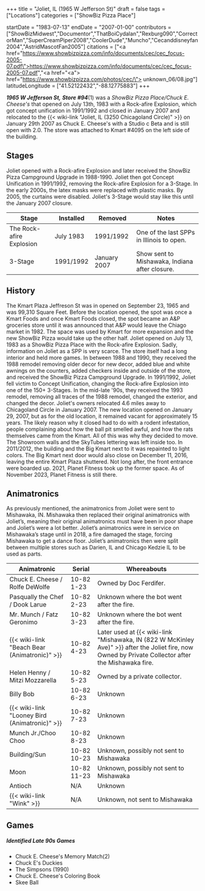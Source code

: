 +++
title = "Joliet, IL (1965 W Jefferson St)"
draft = false
tags = ["Locations"]
categories = ["ShowBiz Pizza Place"]


startDate = "1983-07-13"
endDate = "2007-01-00"
contributors = ["ShowBizMidwest","Documentor","ThatBoiCydalan","Rexburg090","CorrectorMan","SuperCreamPiper2008","CoolerDude","Muncho","Cecanddisneyfan2004","AstridMascotFan2005"]
citations = ["<a href=\"https://www.showbizpizza.com/info/documents/cec/cec_focus-2005-07.pdf\">https://www.showbizpizza.com/info/documents/cec/cec_focus-2005-07.pdf</a>","<a href=\"<a\"> href=\"https://www.showbizpizza.com/photos/cec/\"> unknown_06/08.jpg</a></a>"]
latitudeLongitude = ["41.52122432","-88.12775883"]
+++

***1965 W Jefferson St,*** ***Store #94***(1) was a *ShowBiz Pizza Place/Chuck E. Cheese's* that opened on July 13th, 1983 with a Rock-afire Explosion, which got concept unification in 1991/1992 and closed in January 2007 and relocated to the {{< wiki-link "Joliet, IL (3250 Chicagoland Circle)" >}} on January 29th 2007 as Chuck E. Cheese's with a Studio c Beta and is still open with 2.0. The store was attached to Kmart #4095 on the left side of the building.

## Stages

Joliet opened with a Rock-afire Explosion and later received the ShowBiz Pizza Campground Upgrade in 1988-1990. Joliet then got Concept Unification in 1991/1992, removing the Rock-afire Explosion for a 3-Stage. In the early 2000s, the latex masks were replaced with plastic masks. By 2005, the curtains were disabled. Joliet's 3-Stage would stay like this until the January 2007 closure.

| Stage                    | Installed | Removed      | Notes                                          |
|--------------------------|-----------|--------------|------------------------------------------------|
| The Rock-afire Explosion | July 1983 | 1991/1992    | One of the last SPPs in Illinois to open.      |
| 3-Stage                  | 1991/1992 | January 2007 | Show sent to Mishawaka, Indiana after closure. |

## History

The Kmart Plaza Jeffreson St was in opened on September 23, 1965 and was 99,310 Square Feet. Before the location opened, the spot was once a Kmart Foods and once Kmart Foods closed, the spot became an A&amp;P groceries store until it was announced that A&amp;P would leave the Chiago market in 1982. The space was used by Kmart for more expansion and the new ShowBiz Pizza would take up the other half. Joliet opened on July 13, 1983 as a ShowBiz Pizza Place with the Rock-afire Explosion. Sadly, information on Joliet as a SPP is very scarce. The store itself had a long interior and held more games. In between 1988 and 1990, they received the 1988 remodel removing older decor for new decor, added blue and white awnings on the counters, added checkers inside and outside of the store, and received the ShowBiz Pizza Campground Upgrade. In 1991/1992, Joliet fell victim to Concept Unification, changing the Rock-afire Explosion into one of the 150+ 3-Stages. In the mid-late '90s, they received the 1993 remodel, removing all traces of the 1988 remodel, changed the exterior, and changed the decor. Joliet's owners relocated 4.6 miles away to Chicagoland Circle in January 2007. The new location opened on January 29, 2007, but as for the old location, it remained vacant for approximately 15 years. The likely reason why it closed had to do with a rodent infestation, people complaining about how the ball pit smelled awful, and how the rats themselves came from the Kmart. All of this was why they decided to move. The Showroom walls and the SkyTubes lettering was left inside too. In 2011/2012, the building and the Big Kmart next to it was repainted to light colors. The Big Kmart next door would also close on December 11, 2016, leaving the entire Kmart Plaza shuttered. Not long after, the front entrance were boarded up. 2021, Planet Fitness took up the former space. As of November 2023, Planet Fitness is still there.

## Animatronics

As previously mentioned, the animatronics from Joliet were sent to Mishawaka, IN. Mishawaka then replaced their original animatronics with Joliet’s, meaning their original animatronics must have been in poor shape and Joliet’s were a lot better. Joliet’s animatronics were in service on Mishawaka’s stage until in 2018, a fire damaged the stage, forcing Mishawaka to get a dance floor. Joliet’s animatronics then were split between multiple stores such as Darien, IL and Chicago Kedzie IL to be used as parts.

| Animatronic                                         | Serial      | Whereabouts                                                                                                                                                |
|-----------------------------------------------------|-------------|------------------------------------------------------------------------------------------------------------------------------------------------------------|
| Chuck E. Cheese / Rolfe DeWolfe                     | 10-82 1-23  | Owned by Doc Ferdifer.                                                                                                                                     |
| Pasqually the Chef / Dook Larue                     | 10-82 2-23  | Unknown where the bot went after the fire.                                                                                                                 |
| Mr. Munch / Fatz Geronimo                           | 10-82 3-23  | Unknown where the bot went after the fire.                                                                                                                 |
| {{< wiki-link "Beach Bear (Animatronic)" >}}  | 10-82 4-23  | Later used at {{< wiki-link "Mishawaka, IN (822 W McKinley Ave)" >}} after the Joliet fire, now Owned by Private Collector after the Mishawaka fire. |
| Helen Henny / Mitzi Mozzarella                      | 10-82 5-23  | Owned by a private collector.                                                                                                                              |
| Billy Bob                                           | 10-82 6-23  | Unknown                                                                                                                                                    |
| {{< wiki-link "Looney Bird (Animatronic)" >}} | 10-82 7-23  | Unknown                                                                                                                                                    |
| Munch Jr./Choo Choo                                 | 10-82 8-23  | Unknown                                                                                                                                                    |
| Building/Sun                                        | 10-82 10-23 | Unknown, possibly not sent to Mishawaka                                                                                                                    |
| Moon                                                | 10-82 11-23 | Unknown, possibly not sent to Mishawaka                                                                                                                    |
| Antioch                                             | N/A         | Unknown                                                                                                                                                    |
| {{< wiki-link "Wink" >}}                      | N/A         | Unknown, not sent to Mishawaka                                                                                                                             |

## Games

##### Identified Late 90s Games

- Chuck E. Cheese's Memory Match(2)
- Chuck E's Duckies
- The Simpsons (1990)
- Chuck E. Cheese's Coloring Book
- Skee Ball
